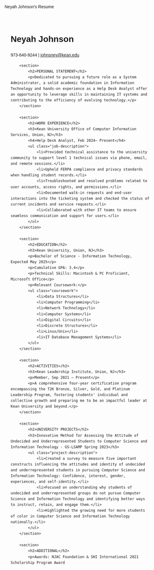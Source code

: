 Neyah Johnson's Resume

<!DOCTYPE html>
<html lang="en">
<head>
    <meta charset="UTF-8">
    <meta name="viewport" content="width=device-width, initial-scale=1.0">
    <title>Neyah Johnson's Resume</title>
    <style>
        body { font-family: Arial, sans-serif; line-height: 1.6; }
        .container { max-width: 800px; margin: auto; padding: 20px; }
        .job-description, .coursework, .project-description { margin-left: 20px; }
    </style>
</head>
<body>
    <div class="container">
        <h1>Neyah Johnson</h1>
        <p>973-640-9244 | <a href="mailto:johnsney@kean.edu">johnsney@kean.edu</a></p>
        
        <section>
            <h2>PERSONAL STATEMENT</h2>
            <p>Dedicated to pursuing a future role as a System Administrator, a solid academic foundation in Information Technology and hands-on experience as a Help Desk Analyst offer an opportunity to leverage skills in maintaining IT systems and contributing to the efficiency of evolving technology.</p>
        </section>

        <section>
            <h2>WORK EXPERIENCE</h2>
            <h3>Kean University Office of Computer Information Services, Union, NJ</h3>
            <h4>Help Desk Analyst, Feb 2024– Present</h4>
            <ul class="job-description">
                <li>Provided technical assistance to the university community to support level 1 technical issues via phone, email, and remote sessions.</li>
                <li>Upheld FERPA compliance and privacy standards when handling student records.</li>
                <li>Troubleshooted and resolved problems related to user accounts, access rights, and permissions.</li>
                <li>Documented walk-in requests and end-user interactions into the ticketing system and checked the status of current incidents and service requests.</li>
                <li>Collaborated with other IT teams to ensure seamless communication and support for users.</li>
            </ul>
        </section>

        <section>
            <h2>EDUCATION</h2>
            <h3>Kean University, Union, NJ</h3>
            <p>Bachelor of Science - Information Technology, Expected May 2025</p>
            <p>Cumulative GPA: 3.4</p>
            <p>Technical Skills: Macintosh & PC Proficient, Microsoft Office</p>
            <p>Relevant Coursework:</p>
            <ul class="coursework">
                <li>Data Structures</li>
                <li>Computer Programming</li>
                <li>Network Technology</li>
                <li>Computer Systems</li>
                <li>Digital Circuits</li>
                <li>Discrete Structures</li>
                <li>Linux/Unix</li>
                <li>IT Database Management Systems</li>
            </ul>
        </section>

        <section>
            <h2>ACTIVITIES</h2>
            <h3>Kean Leadership Institute, Union, NJ</h3>
            <p>Member, Sep 2021 – Present</p>
            <p>A comprehensive four-year certification program encompassing the T2K Bronze, Silver, Gold, and Platinum Leadership Program, fostering students' individual and collective growth and preparing me to be an impactful leader at Kean University and beyond.</p>
        </section>

        <section>
            <h2>UNIVERSITY PROJECTS</h2>
            <h3>Innovative Method for Assessing the Attitude of Undecided and Underrepresented Students to Computer Science and Information Technology - GS-LSAMP Spring 2023</h3>
            <ul class="project-description">
                <li>Created a survey to measure five important constructs influencing the attitudes and identity of undecided and underrepresented students in pursuing Computer Science and Information Technology: Confidence, interest, gender, experiences, and self-identity.</li>
                <li>Focused on understanding why students of undecided and underrepresented groups do not pursue Computer Science and Information Technology and identifying better ways to instruct, retain, and engage them.</li>
                <li>Highlighted the growing need for more students of color in Computer Science and Information Technology nationally.</li>
            </ul>
        </section>

        <section>
            <h2>ADDITIONAL</h2>
            <p>Awards: NJAC Foundation & SHI International 2021 Scholarship Program Award






